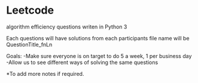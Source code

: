 # Leetcode
algorithm efficiency questions writen in Python 3

Each questions will have solutions from each participants
file name will be QuestionTitle_fnLn

Goals:
-Make sure everyone is on target to do 5 a week, 1 per business day
-Allow us to see different ways of solving the same questions 

*To add more notes if required. 
